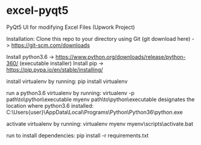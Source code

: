 # excel-pyqt5
PyQt5 UI for modifying Excel Files (Upwork Project)


Installation:
Clone this repo to your directory using Git (git download here) -> https://git-scm.com/downloads
<!-- install python -> https://www.python.org/downloads/ (CHECK ADD PYTHON TO ENV VARIABLE)
 -->

Install python3.6 -> https://www.python.org/downloads/release/python-360/ (executable installer)
Install pip -> https://pip.pypa.io/en/stable/installing/


install virtualenv by running:
pip install virtualenv

run a python3.6 virtualenv by running:
virtualenv -p path\to\python\executable myenv
path\to\python\executable designates the location where python3.6 installed: C:\Users\{user}\AppData\Local\Programs\Python\Python36\python.exe


activate virtualenv by running:
virtualenv myenv
myenv\scripts\activate.bat


run to install dependencies:
pip install -r requirements.txt

